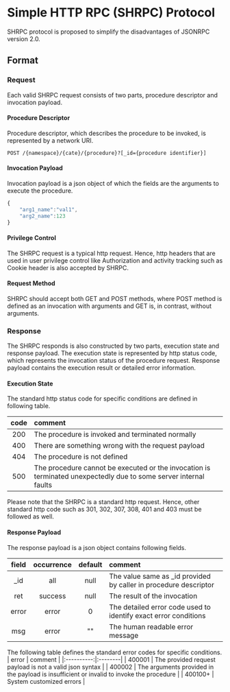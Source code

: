 # Simple HTTP RPC (SHRPC) Protocol #
SHRPC protocol is proposed to simplify the disadvantages of JSONRPC version 2.0.
 


## Format ##
### Request ###
Each valid SHRPC request consists of two parts, procedure descriptor and invocation payload.

#### Procedure Descriptor ####
Procedure descriptor, which describes the procedure to be invoked, is represented by a network URI.

```http
POST /{namespace}/{cate}/{procedure}?[_id={procedure identifier}]
```

#### Invocation Payload ####
Invocation payload is a json object of which the fields are the arguments to execute the procedure.

```javascript
{
	"arg1_name":"val1",
	"arg2_name":123
}
```

#### Privilege Control ####
The SHRPC request is a typical http request. Hence, http headers that are used in user privilege control like Authorization and activity tracking such as Cookie header is also accepted by SHRPC.

#### Request Method ####
SHRPC should accept both GET and POST methods, where POST method is defined as an invocation with arguments and GET is, in contrast, without arguments.




### Response ###
The SHRPC responds is also constructed by two parts, execution state and response payload. The execution state is represented by http status code, which represents the invocation status of the procedure request. Response payload contains the execution result or detailed error information.

#### Execution State ####
The standard http status code for specific conditions are defined in following table.

| code | comment |
|:------------:|:-------|
| 200 | The procedure is invoked and terminated normally |
| 400 | There are something wrong with the request payload |
| 404 | The procedure is not defined |
| 500 | The procedure cannot be executed or the invocation is terminated unexpectedly due to some server internal faults |

Please note that the SHRPC is a standard http request. Hence, other standard http code such as 301, 302, 307, 308, 401 and 403 must be followed as well.

#### Response Payload ####
The response payload is a json object contains following fields.

| field  | occurrence | default | comment |
|:------:|:----------:|:-------------:|:--------|
| \_id   | all		  | null          | The value same as \_id provided by caller in procedure descriptor |
| ret    | success    | null          | The result of the invocation |
| error	 | error      | 0             | The detailed error code used to identify exact error conditions |
| msg	 | error	  | ""  | The human readable error message |

The following table defines the standard error codes for specific conditions.
| error | comment |
|:----------:|:--------|
| 400001	 | The provided request payload is not a valid json syntax |
| 400002	 | The arguments provided in the payload is insufficient or invalid to invoke the procedure |
| 400100+	 | System customized errors |
